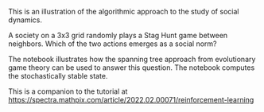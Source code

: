 This is an illustration of the algorithmic approach to the study of social dynamics.

A society on a 3x3 grid randomly plays a Stag Hunt game between neighbors. Which of the two actions emerges as a social norm?

The notebook illustrates how the spanning tree approach from evolutionary game theory can be used to answer this question. The notebook computes the stochastically stable state.

This is a companion to the tutorial at https://spectra.mathpix.com/article/2022.02.00071/reinforcement-learning

